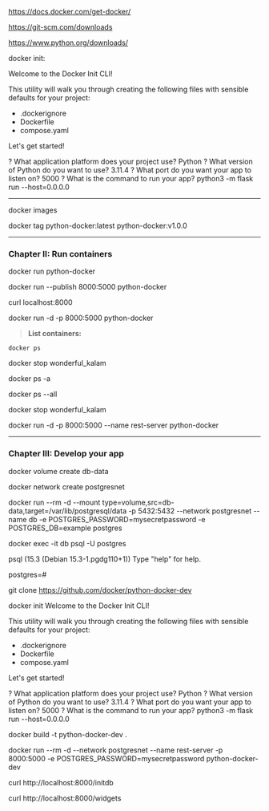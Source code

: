 https://docs.docker.com/get-docker/

https://git-scm.com/downloads

https://www.python.org/downloads/


docker init:

Welcome to the Docker Init CLI!

This utility will walk you through creating the following files with sensible defaults for your project:
  - .dockerignore
  - Dockerfile
  - compose.yaml

Let's get started!

? What application platform does your project use? Python
? What version of Python do you want to use? 3.11.4
? What port do you want your app to listen on? 5000
? What is the command to run your app? python3 -m flask run --host=0.0.0.0

---

docker images

docker tag python-docker:latest python-docker:v1.0.0

---

### **Chapter II: Run containers**

docker run python-docker

docker run --publish 8000:5000 python-docker

curl localhost:8000

docker run -d -p 8000:5000 python-docker

> **List containers:**
```
docker ps
```

docker stop wonderful_kalam

docker ps -a

docker ps --all

docker stop wonderful_kalam

docker run -d -p 8000:5000 --name rest-server python-docker

---

### **Chapter III: Develop your app**

docker volume create db-data

docker network create postgresnet

docker run --rm -d --mount type=volume,src=db-data,target=/var/lib/postgresql/data -p 5432:5432 --network postgresnet --name db -e POSTGRES_PASSWORD=mysecretpassword -e POSTGRES_DB=example postgres

docker exec -it db psql -U postgres

psql (15.3 (Debian 15.3-1.pgdg110+1))
Type "help" for help.

postgres=#

git clone https://github.com/docker/python-docker-dev



docker init
Welcome to the Docker Init CLI!

This utility will walk you through creating the following files with sensible defaults for your project:
  - .dockerignore
  - Dockerfile
  - compose.yaml

Let's get started!

? What application platform does your project use? Python
? What version of Python do you want to use? 3.11.4
? What port do you want your app to listen on? 5000
? What is the command to run your app? python3 -m flask run --host=0.0.0.0



docker build -t python-docker-dev .

docker run --rm -d --network postgresnet --name rest-server -p 8000:5000 -e POSTGRES_PASSWORD=mysecretpassword python-docker-dev


curl http://localhost:8000/initdb

curl http://localhost:8000/widgets